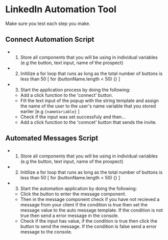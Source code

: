 # LinkedIn Automation Tool
Make sure you test each step you make.

## Connect Automation Script
- 1. Store all components that you will be using in individual variables (e.g the button, text input, name of the prospect)

- 2. Initilize a for loop that runs as long as the total number of buttons is less than 50 [ for (buttonName.length < 50) {} ]

- 3. Start the application process by doing the following:
    - Add a click function to the 'connect' button.
    - Fill the text input of the popup with the string template and assign the name of the user to the user's name variable that you stored earlier [e.g `{nameVariable}` ]
    - Check if the input was set successfuly and then...
    - Add a click function to the 'conncet' button that sends the invite.

## Automated Messages Script
- 1. Store all components that you will be using in individual variables (e.g the button, text input, name of the prospect)

- 2. Initilize a for loop that runs as long as the total number of buttons is less than 50 [ for (buttonName.length < 50) {} ]

- 3. Start the automation application by doing the following:
    - Click the button to enter the message component.
    - Then in the message component check if you have not recieved a message from your client if the condition is true then set the message value to the auto message template. If the condition is not true then send a error message in the console.
    - Check if the input has value, if the condition is true then click the button to send the message. If the condition is false send a error message to the console.